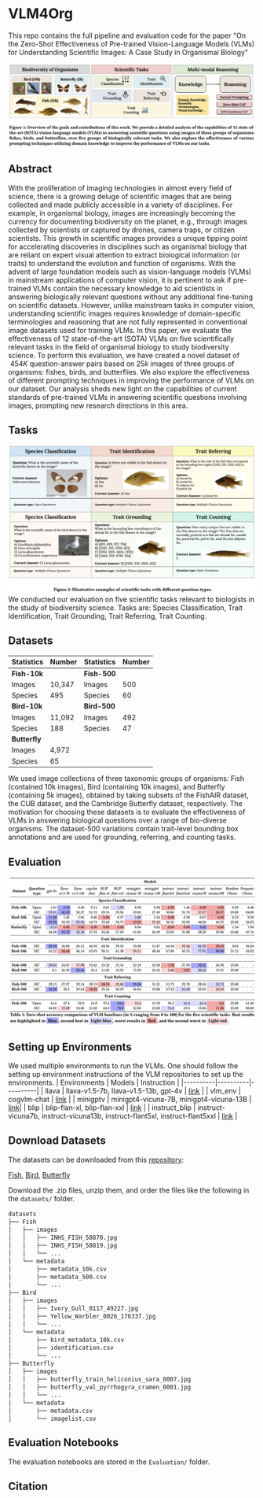 # VLM4Org

This repo contains the full pipeline and evaluation code for the paper "On the Zero-Shot Effectiveness of Pre-trained Vision-Language Models (VLMs) for Understanding Scientific Images: A Case Study in Organismal Biology"

![Alt text](assests/fig1.png)

## Abstract
With the proliferation of imaging technologies in almost every field of science, there is a growing deluge of scientific images that are being collected and made publicly accessible in a variety of disciplines. For example, in organismal biology, images are increasingly becoming the currency for documenting biodiversity on the planet, e.g., through images collected by scientists or captured by drones, camera traps, or citizen scientists.  This growth in scientific images provides a unique tipping point for accelerating discoveries in disciplines such as organismal biology that are reliant on expert visual attention to extract biological information (or traits) to understand the evolution and function of organisms.
With the advent of large foundation models such as vision-language models (VLMs) in mainstream applications of computer vision, it is pertinent to ask if pre-trained VLMs contain the necessary knowledge to aid scientists in answering biologically relevant questions without any additional fine-tuning on scientific datasets. However, unlike mainstream tasks in computer vision, understanding scientific images requires knowledge of domain-specific  terminologies  and reasoning that are not fully represented in conventional image datasets used for training VLMs. In this paper, we evaluate the effectiveness of 12 state-of-the-art (SOTA) VLMs on five scientifically relevant tasks in the field of organismal biology to study biodiversity science. To perform this evaluation, we have created a novel dataset of $~454K$ question-answer pairs based on $25k$ images of three  groups of organisms: fishes, birds, and butterflies. We also explore the effectiveness of different prompting techniques in improving the performance of VLMs on our dataset. Our analysis sheds new light on the capabilities of current standards of pre-trained VLMs in answering scientific questions involving images, prompting new research directions in this area.


## Tasks
![Alt text](assests/tasks.png)
We conducted our evaluation on five scientific tasks relevant to biologists in the study of biodiversity science. Tasks are: Species Classification, Trait Identification, Trait Grounding, Trait Referring, Trait Counting.

## Datasets
| Statistics | Number | Statistics | Number |
|----------|----------|----------|----------|
| **Fish-10k**| | **Fish-500** | |
|Images | 10,347 | Images | 500 |
|Species | 495 | Species | 60 | 
| **Bird-10k** | |**Bird-500** | |
|Images | 11,092 | Images | 492 |
|Species | 188 | Species | 47 |
| **Butterfly** | | | |
|Images | 4,972 |  | | |
|Species | 65 | | | |

We used image collections of three taxonomic groups of organisms: Fish (contained 10k images), Bird (containing 10k images), and Butterfly (containing 5k images), obtained by taking subsets of the FishAIR dataset, the CUB dataset, and the Cambridge Butterfly dataset, respectively. The motivation for choosing these datasets is to evaluate the effectiveness of VLMs in answering biological questions over a range of bio-diverse organisms.
The dataset-500 variations contain trait-level bounding box annotations and are used for grounding, referring, and counting tasks.

## Evaluation

![Alt text](assests/results.png)

## Setting up Environments
We used multiple environments to run the VLMs. One should follow the setting up environment instructions of the VLM repositories to set up the environments.
| Environments | Models | Instruction |
|----------|----------|----------|
| llava | llava-v1.5-7b, llava-v1.5-13b, gpt-4v | [link](https://github.com/haotian-liu/LLaVA?tab=readme-ov-file#install) |
| vlm_env | cogvlm-chat | [link](https://github.com/THUDM/CogVLM?tab=readme-ov-file#option-2deploy-cogvlm--cogagent-by-yourself) |
| minigptv | minigpt4-vicuna-7B, minigpt4-vicuna-13B | [link](https://github.com/Vision-CAIR/MiniGPT-4?tab=readme-ov-file#installation)|
| blip | blip-flan-xl, blip-flan-xxl | [link](https://github.com/salesforce/BLIP?tab=readme-ov-file#blip-bootstrapping-language-image-pre-training-for-unified-vision-language-understanding-and-generation) |
| instruct_blip | instruct-vicuna7b, instruct-vicuna13b, instruct-flant5xl, instruct-flant5xxl | [link](https://github.com/salesforce/LAVIS/blob/main/projects/instructblip/README.md#install-from-source) |


## Download Datasets
The datasets can be downloaded from this [repository](https://osf.io/k2sp9/): 

[Fish](https://osf.io/k2sp9/files/osfstorage/65cd520cb018b60150213451), 
[Bird](https://osf.io/k2sp9/files/osfstorage/65cd5205b74cac0161836e87), 
[Butterfly](https://osf.io/k2sp9/files/osfstorage/65cd51dc6d0cb8015c1a9624)

Download the .zip files, unzip them, and order the files like the following in the ```datasets/``` folder.

```
datasets
├── Fish
│   ├── images
│   │   ├── INHS_FISH_58870.jpg
│   │   ├── INHS_FISH_58819.jpg
│   │   └── ...
│   └── metadata
│       ├── metadata_10k.csv
│       ├── metadata_500.csv
│       └── ...
├── Bird
│   ├── images
│   │   ├── Ivory_Gull_0117_49227.jpg
│   │   ├── Yellow_Warbler_0026_176337.jpg
│   │   └── ...
│   └── metadata
│       ├── bird_metadata_10k.csv
│       ├── identification.csv
│       └── ...
├── Butterfly
│   ├── images
│   │   ├── butterfly_train_heliconius_sara_0007.jpg
│   │   ├── butterfly_val_pyrrhogyra_cramen_0001.jpg
│   │   └── ...
│   └── metadata
│       ├── metadata.csv
│       └── imagelist.csv
```


## Evaluation Notebooks
The evaluation notebooks are stored in the ```Evaluation/``` folder.


## Citation


